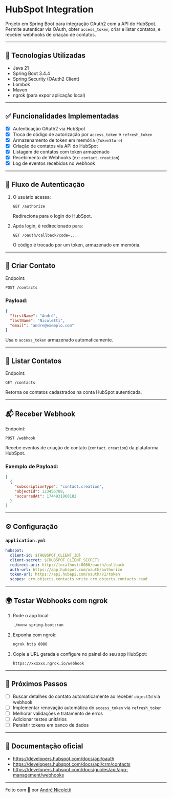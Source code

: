 # HubSpot Integration

Projeto em Spring Boot para integração OAuth2 com a API do HubSpot. Permite autenticar via OAuth, obter `access_token`, criar e listar contatos, e receber webhooks de criação de contatos.

---

## 🔧 Tecnologias Utilizadas

- Java 21
- Spring Boot 3.4.4
- Spring Security (OAuth2 Client)
- Lombok
- Maven
- ngrok (para expor aplicação local)

---

## ✅ Funcionalidades Implementadas

- [x] Autenticação OAuth2 via HubSpot
- [x] Troca de código de autorização por `access_token` e `refresh_token`
- [x] Armazenamento de token em memória (`TokenStore`)
- [x] Criação de contatos via API do HubSpot
- [x] Listagem de contatos com token armazenado
- [x] Recebimento de Webhooks (ex: `contact.creation`)
- [x] Log de eventos recebidos no webhook

---

## 🔐 Fluxo de Autenticação

1. O usuário acessa:
   ```
   GET /authorize
   ```
   Redireciona para o login do HubSpot.

2. Após login, é redirecionado para:
   ```
   GET /oauth/callback?code=...
   ```
   O código é trocado por um token, armazenado em memória.

---

## 📡 Criar Contato

Endpoint:
```
POST /contacts
```

### Payload:

```json
{
  "firstName": "André",
  "lastName": "Nicoletti",
  "email": "andre@exemplo.com"
}
```

Usa o `access_token` armazenado automaticamente.

---

## 📃 Listar Contatos

Endpoint:
```
GET /contacts
```

Retorna os contatos cadastrados na conta HubSpot autenticada.

---

## 📬 Receber Webhook

Endpoint:
```
POST /webhook
```

Recebe eventos de criação de contato (`contact.creation`) da plataforma HubSpot.

### Exemplo de Payload:

```json
[
  {
    "subscriptionType": "contact.creation",
    "objectId": 123456789,
    "occurredAt": 1744931960182
  }
]
```

---

## ⚙️ Configuração

### `application.yml`

```yaml
hubspot:
  client-id: ${HUBSPOT_CLIENT_ID}
  client-secret: ${HUBSPOT_CLIENT_SECRET}
  redirect-uri: http://localhost:8080/oauth/callback
  auth-url: https://app.hubspot.com/oauth/authorize
  token-url: https://api.hubapi.com/oauth/v1/token
  scopes: crm.objects.contacts.write crm.objects.contacts.read
```

---

## 🌍 Testar Webhooks com ngrok

1. Rode o app local:
   ```bash
   ./mvnw spring-boot:run
   ```

2. Exponha com ngrok:
   ```bash
   ngrok http 8080
   ```

3. Copie a URL gerada e configure no painel do seu app HubSpot:
   ```
   https://xxxxxx.ngrok.io/webhook
   ```

---

## 📌 Próximos Passos

- [ ] Buscar detalhes do contato automaticamente ao receber `objectId` via webhook
- [ ] Implementar renovação automática do `access_token` via `refresh_token`
- [ ] Melhorar validações e tratamento de erros
- [ ] Adicionar testes unitários
- [ ] Persistir tokens em banco de dados

---

## 📎 Documentação oficial

- https://developers.hubspot.com/docs/api/oauth
- https://developers.hubspot.com/docs/api/crm/contacts
- https://developers.hubspot.com/docs/guides/api/app-management/webhooks

---

Feito com 💛 por [André Nicoletti](https://github.com/andregnicoletti)